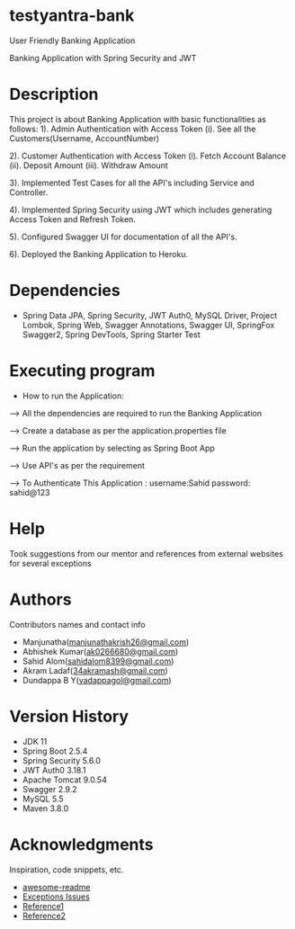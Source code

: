 # testyantra-bank
User Friendly Banking Application

Banking Application with Spring Security and JWT 

# Description

This project is about Banking Application with basic functionalities as follows:
1). Admin Authentication with Access Token
   (i). See all the Customers(Username, AccountNumber)
 
2). Customer Authentication with Access Token
   (i).   Fetch Account Balance
   (ii).  Deposit Amount
   (iii). Withdraw Amount

3). Implemented Test Cases for all the API's including Service and Controller.

4). Implemented Spring Security using JWT which includes generating Access Token and Refresh Token.

5). Configured Swagger UI for documentation of all the API's.

6). Deployed the Banking Application to Heroku. 
                                                                                  

# Dependencies

* Spring Data JPA, Spring Security, JWT Auth0, MySQL Driver, Project Lombok, Spring Web, Swagger Annotations, Swagger UI, SpringFox Swagger2, Spring DevTools,
  Spring Starter Test


# Executing program

* How to run the Application:

-->  All the dependencies are required to run the Banking Application

-->  Create a database as per the application.properties file

-->  Run the application by selecting as Spring Boot App

-->  Use API's as per the requirement

--> To Authenticate This Application :
    username:Sahid
    password: sahid@123 

# Help

Took suggestions from our mentor and references from external websites for several exceptions 

# Authors

Contributors names  and contact info

*   Manjunatha(manjunathakrish26@gmail.com)
*   Abhishek Kumar(ak0266680@gmail.com)
*   Sahid Alom(sahidalom8399@gmail.com)
*   Akram Ladaf(34akramash@gmail.com)
*   Dundappa B Y(yadappagol@gmail.com)



# Version History

*  JDK 11
*  Spring Boot 2.5.4
*  Spring Security 5.6.0
*  JWT Auth0 3.18.1
*  Apache Tomcat 9.0.54
*  Swagger 2.9.2
*  MySQL 5.5
*  Maven 3.8.0

# Acknowledgments

Inspiration, code snippets, etc.
* [awesome-readme](https://github.com/nydiarra/springboot-jwt/blob/master)
* [Exceptions Issues](https://stackoverflow.com/)
* [Reference1](https://www.baeldung.com/spring-data-web-support)
* [Reference2](https://www.dzone.co.in)
